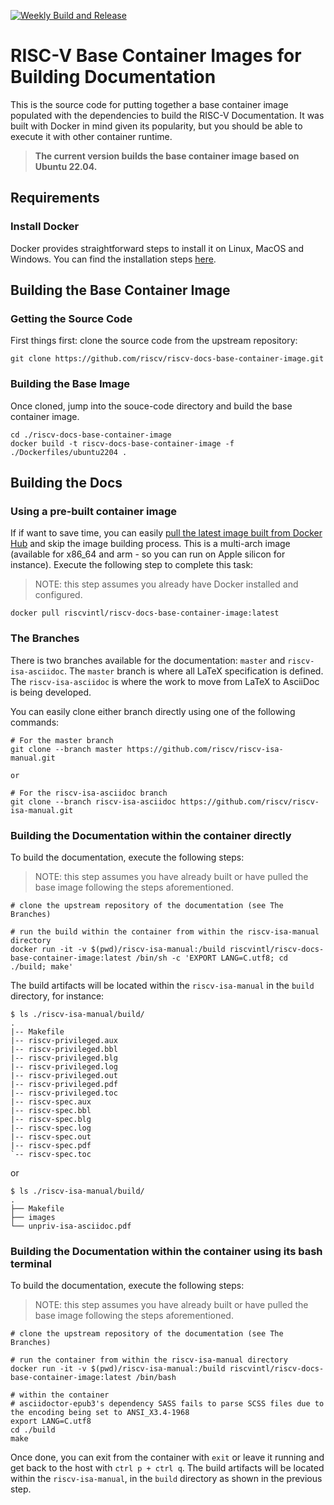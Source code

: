 [![Weekly Build and Release](https://github.com/riscv/riscv-docs-base-container-image/actions/workflows/weekly_build.yaml/badge.svg)](https://github.com/riscv/riscv-docs-base-container-image/actions/workflows/weekly_build.yaml)

# RISC-V Base Container Images for Building Documentation

This is the source code for putting together a base container image populated with the dependencies to build the RISC-V Documentation. It was built with Docker in mind given its popularity, but you should be able to execute it with other container runtime.

> **The current version builds the base container image based on Ubuntu 22.04.**

## Requirements

### Install Docker

Docker provides straightforward steps to install it on Linux, MacOS and Windows. You can find the installation steps [here](https://docs.docker.com/engine/install/).

## Building the Base Container Image

### Getting the Source Code

First things first: clone the source code from the upstream repository:

```
git clone https://github.com/riscv/riscv-docs-base-container-image.git
```

### Building the Base Image

Once cloned, jump into the souce-code directory and build the base container image.

```
cd ./riscv-docs-base-container-image
docker build -t riscv-docs-base-container-image -f ./Dockerfiles/ubuntu2204 .
```

## Building the Docs

### Using a pre-built container image

If if want to save time, you can easily [pull the latest image built from Docker Hub](https://hub.docker.com/repository/docker/riscvintl/riscv-docs-base-container-image/general) and skip the image building process. This is a multi-arch image (available for x86_64 and arm - so you can run on Apple silicon for instance). Execute the following step to complete this task:

> NOTE: this step assumes you already have Docker installed and configured.

```
docker pull riscvintl/riscv-docs-base-container-image:latest
```

### The Branches

There is two branches available for the documentation: `master` and `riscv-isa-asciidoc`. The `master` branch is where all LaTeX specification is defined. The `riscv-isa-asciidoc` is where the work to move from LaTeX to AsciiDoc is being developed.

You can easily clone either branch directly using one of the following commands:

```
# For the master branch
git clone --branch master https://github.com/riscv/riscv-isa-manual.git

or

# For the riscv-isa-asciidoc branch
git clone --branch riscv-isa-asciidoc https://github.com/riscv/riscv-isa-manual.git
```

### Building the Documentation within the container directly

To build the documentation, execute the following steps:

> NOTE: this step assumes you have already built or have pulled the base image following the steps aforementioned.

```
# clone the upstream repository of the documentation (see The Branches)

# run the build within the container from within the riscv-isa-manual directory
docker run -it -v $(pwd)/riscv-isa-manual:/build riscvintl/riscv-docs-base-container-image:latest /bin/sh -c 'EXPORT LANG=C.utf8; cd ./build; make'
```

The build artifacts will be located within the `riscv-isa-manual` in the `build` directory, for instance:

```
$ ls ./riscv-isa-manual/build/
.
|-- Makefile
|-- riscv-privileged.aux
|-- riscv-privileged.bbl
|-- riscv-privileged.blg
|-- riscv-privileged.log
|-- riscv-privileged.out
|-- riscv-privileged.pdf
|-- riscv-privileged.toc
|-- riscv-spec.aux
|-- riscv-spec.bbl
|-- riscv-spec.blg
|-- riscv-spec.log
|-- riscv-spec.out
|-- riscv-spec.pdf
`-- riscv-spec.toc

```

or

```
$ ls ./riscv-isa-manual/build/
.
├── Makefile
├── images
└── unpriv-isa-asciidoc.pdf
```

### Building the Documentation within the container using its bash terminal

To build the documentation, execute the following steps:

> NOTE: this step assumes you have already built or have pulled the base image following the steps aforementioned.

```
# clone the upstream repository of the documentation (see The Branches)

# run the container from within the riscv-isa-manual directory
docker run -it -v $(pwd)/riscv-isa-manual:/build riscvintl/riscv-docs-base-container-image:latest /bin/bash

# within the container
# asciidoctor-epub3's dependency SASS fails to parse SCSS files due to the encoding being set to ANSI_X3.4-1968
export LANG=C.utf8
cd ./build
make
```

Once done, you can exit from the container with `exit` or leave it running and get back to the host with `ctrl p + ctrl q`. The build artifacts will be located within the `riscv-isa-manual`, in the `build` directory as shown in the previous step.
